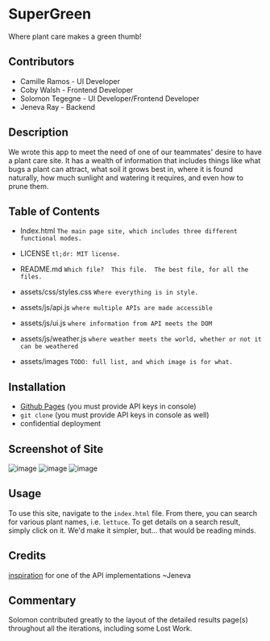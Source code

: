 # SuperGreen
Where plant care makes a green thumb!



## Contributors
* Camille Ramos - UI Developer
* Coby Walsh - Frontend Developer
* Solomon Tegegne - UI Developer/Frontend Developer
* Jeneva Ray - Backend


## Description
We wrote this app to meet the need of one of our teammates' desire to have a plant care site.  It has a wealth of information that includes things like what bugs a plant can attract, what soil it grows best in, where it is found naturally, how much sunlight and watering it requires, and even how to prune them.


## Table of Contents
* Index.html                `The main page site, which includes three different functional modes.`
* LICENSE                   `tl;dr: MIT license.`
* README.md                 `Which file?  This file.  The best file, for all the files.`
* assets/css/styles.css     `Where everything is in style.`    
* assets/js/api.js          `where multiple APIs are made accessible`
* assets/js/ui.js           `where information from API meets the DOM`
* assets/js/weather.js      `where weather meets the world, whether or not it can be weathered`

* assets/images             `TODO: full list, and which image is for what.`

## Installation
* [Github Pages](https://jenevaray.github.io/SuperGreen/) (you must provide API keys in console)
* `git clone` (you must provide API keys in console as well)
* confidential deployment

## Screenshot of Site
![image](https://github.com/JenevaRay/SuperGreen/assets/129894673/b72194e7-4b4e-4b0d-9fbd-ac76afc00a9d)
![image](https://github.com/JenevaRay/SuperGreen/assets/129894673/2abd142a-1152-4d97-9bc8-f7be726d1ebb)
![image](https://github.com/JenevaRay/SuperGreen/assets/129894673/d2db29dc-8f61-4e64-a69a-0b91c59c2a13)



## Usage
To use this site, navigate to the `index.html` file.  From there, you can search for various plant names, i.e. `lettuce`.
To get details on a search result, simply click on it.  We'd make it simpler, but...  that would be reading minds.

## Credits
[inspiration](https://github.com/IvanCampos/OpenAI-API/) for one of the API implementations ~Jeneva

## Commentary
Solomon contributed greatly to the layout of the detailed results page(s) throughout all the iterations, including some Lost Work.
